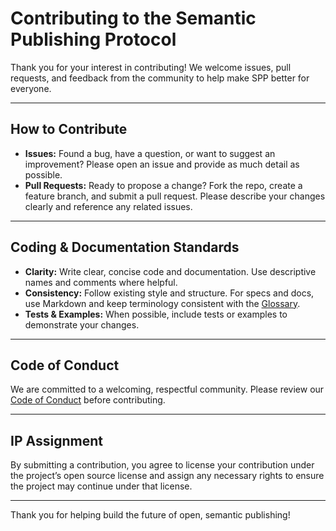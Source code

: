 # Contributing to the Semantic Publishing Protocol

Thank you for your interest in contributing! We welcome issues, pull requests, and feedback from the community to help make SPP better for everyone.

---

## How to Contribute

- **Issues:** Found a bug, have a question, or want to suggest an improvement? Please open an issue and provide as much detail as possible.
- **Pull Requests:** Ready to propose a change? Fork the repo, create a feature branch, and submit a pull request. Please describe your changes clearly and reference any related issues.

---

## Coding & Documentation Standards

- **Clarity:** Write clear, concise code and documentation. Use descriptive names and comments where helpful.
- **Consistency:** Follow existing style and structure. For specs and docs, use Markdown and keep terminology consistent with the [Glossary](./docs/glossary.md).
- **Tests & Examples:** When possible, include tests or examples to demonstrate your changes.

---

## Code of Conduct

We are committed to a welcoming, respectful community. Please review our [Code of Conduct](./CODE_OF_CONDUCT.md) before contributing.

---

## IP Assignment

By submitting a contribution, you agree to license your contribution under the project’s open source license and assign any necessary rights to ensure the project may continue under that license.

---

Thank you for helping build the future of open, semantic publishing!